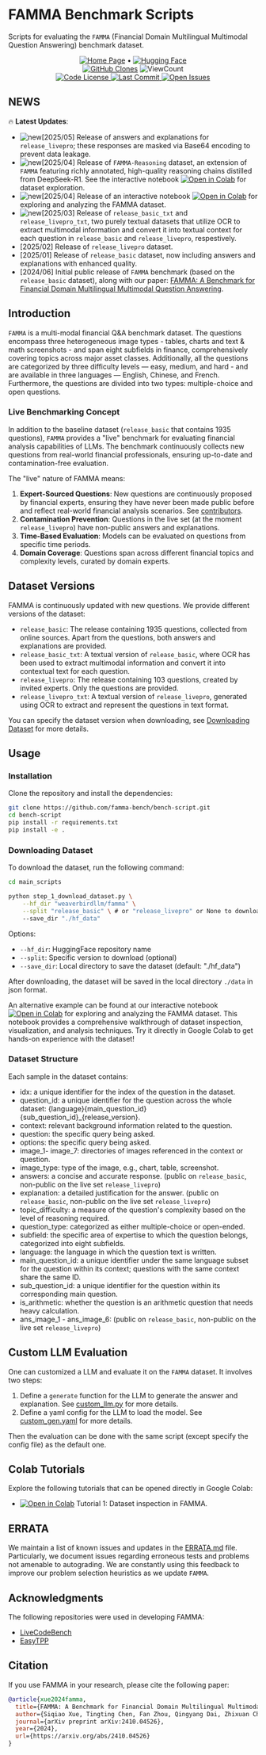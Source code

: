 # FAMMA Benchmark Scripts
Scripts for evaluating the `FAMMA` (Financial Domain Multilingual Multimodal Question Answering) benchmark dataset.

<div align="center">
<a href="https://famma-bench.github.io/famma/"><img alt="Home Page" src="https://img.shields.io/badge/🌐-Home_Page-blue"></a> • <a href="https://huggingface.co/datasets/weaverbirdllm/famma"><img alt="Hugging Face" src="https://img.shields.io/badge/🤗-Dataset-ffce44?logo=huggingface"></a>
</div>

<div align="center">
<a href='https://github.com/MShawon/github-clone-count-badge'><img alt='GitHub Clones' src='https://img.shields.io/badge/dynamic/json?color=success&label=Clone&query=count&url=https://gist.githubusercontent.com/famma-bench/2c7bc5087a5bcc7fb47fd1e3675d6b90/raw/clone.json&logo=github'></a>
<img alt="ViewCount" src="https://views.whatilearened.today/views/github/famma-bench/bench-script.svg">
</div>


<div align="center">
<a href="https://github.com/famma-bench/bench-script">
    <img alt="Code License" src="https://img.shields.io/badge/license-Apache-000000.svg?&color=f5de53">
  </a>
  <a href="commit">
    <img alt="Last Commit" src="https://img.shields.io/github/last-commit/famma-bench/bench-script">
  </a>
  <a href="https://github.com/famma-bench/bench-script/issues">
  <img alt="Open Issues" src="https://img.shields.io/github/issues-raw/famma-bench/bench-script" />
</a>
</div>


## NEWS

🔥 **Latest Updates**:
- ![new](https://img.alicdn.com/imgextra/i4/O1CN01kUiDtl1HVxN6G56vN_!!6000000000764-2-tps-43-19.png)[2025/05] Release of answers and explanations for `release_livepro`; these responses are masked via Base64 encoding to prevent data leakage.
- ![new](https://img.alicdn.com/imgextra/i4/O1CN01kUiDtl1HVxN6G56vN_!!6000000000764-2-tps-43-19.png)[2025/04] Release of `FAMMA-Reasoning` dataset, an extension of `FAMMA` featuring richly annotated, high-quality reasoning chains distilled from DeepSeek-R1. See the interactive notebook [![Open in Colab](https://colab.research.google.com/assets/colab-badge.svg)](https://github.com/famma-bench/bench-script/blob/main/notebooks/FAMMA_3_reasoning_inspection.ipynb) for dataset exploration.
- ![new](https://img.alicdn.com/imgextra/i4/O1CN01kUiDtl1HVxN6G56vN_!!6000000000764-2-tps-43-19.png)[2025/04] Release of an interactive notebook [![Open in Colab](https://colab.research.google.com/assets/colab-badge.svg)](https://github.com/famma-bench/bench-script/blob/main/notebooks/FAMMA_1_dataset_inspection.ipynb) for exploring and analyzing the FAMMA dataset.
- ![new](https://img.alicdn.com/imgextra/i4/O1CN01kUiDtl1HVxN6G56vN_!!6000000000764-2-tps-43-19.png)[2025/03] Release of `release_basic_txt` and `release_livepro_txt`, two purely textual datasets that utilize OCR to extract multimodal information and convert it into textual context for each question in `release_basic` and `release_livepro`, respestively.
- [2025/02] Release of `release_livepro` dataset.
- [2025/01] Release of `release_basic` dataset, now including answers and explanations with enhanced quality.
- [2024/06] Initial public release of `FAMMA` benchmark (based on the `release_basic` dataset), along with our paper: [FAMMA: A Benchmark for Financial Domain Multilingual Multimodal Question Answering](https://arxiv.org/abs/2410.04526).



## Introduction

`FAMMA` is a multi-modal financial Q&A benchmark dataset. The questions encompass three heterogeneous image types - tables, charts and text & math screenshots - and span eight subfields in finance, comprehensively covering topics across major asset classes. Additionally, all the questions are categorized by three difficulty levels — easy, medium, and hard - and are available in three languages — English, Chinese, and French. Furthermore, the questions are divided into two types: multiple-choice and open questions.


### Live Benchmarking Concept

In addition to the baseline dataset (`release_basic` that contains 1935 questions), `FAMMA` provides a "live" benchmark for evaluating financial analysis capabilities of LLMs. The benchmark continuously collects new questions from real-world financial professionals, ensuring up-to-date and contamination-free evaluation. 

The "live" nature of FAMMA means:
1. **Expert-Sourced Questions**: New questions are continuously proposed by financial experts, ensuring they have never been made public before and reflect real-world financial analysis scenarios. See [contributors](https://github.com/famma-bench/bench-script/blob/main/contributors.md).
2. **Contamination Prevention**: Questions in the live set (at the moment `release_livepro`) have non-public answers and explanations.
3. **Time-Based Evaluation**: Models can be evaluated on questions from specific time periods.
4. **Domain Coverage**: Questions span across different financial topics and complexity levels, curated by domain experts.


## Dataset Versions

FAMMA is continuously updated with new questions. We provide different versions of the dataset:

- `release_basic`: The release containing 1935 questions, collected from online sources. Apart from the questions, both answers and explanations are provided.
- `release_basic_txt`: A textual version of `release_basic`, where OCR has been used to extract multimodal information and convert it into contextual text for each question.
- `release_livepro`: The release containing 103 questions, created by invited experts. Only the questions are provided.
- `release_livepro_txt`: A textual version of `release_livepro`, generated using OCR to extract and represent the questions in text format.

You can specify the dataset version when downloading, see [Downloading Dataset](#downloading-dataset) for more details.

## Usage


### Installation

Clone the repository and install the dependencies:
```bash
git clone https://github.com/famma-bench/bench-script.git
cd bench-script
pip install -r requirements.txt
pip install -e .
```

### Downloading Dataset


To download the dataset, run the following command:


```bash
cd main_scripts

python step_1_download_dataset.py \
    --hf_dir "weaverbirdllm/famma" \
    --split "release_basic" \ # or "release_livepro" or None to download the whole set
    --save_dir "./hf_data"
```

Options:
- `--hf_dir`: HuggingFace repository name
- `--split`: Specific version to download (optional)
- `--save_dir`: Local directory to save the dataset (default: "./hf_data")


After downloading, the dataset will be saved in the local directory `./data` in json format. 

An alternative example can be found at our interactive notebook [![Open in Colab](https://colab.research.google.com/assets/colab-badge.svg)](https://github.com/famma-bench/bench-script/blob/main/notebooks/FAMMA_1_dataset_inspection.ipynb) for exploring and analyzing the FAMMA dataset. This notebook provides a comprehensive walkthrough of dataset inspection, visualization, and analysis techniques. Try it directly in Google Colab to get hands-on experience with the dataset!

### Dataset Structure

Each sample in the dataset contains:
- idx: a unique identifier for the index of the question in the dataset.
- question_id: a unique identifier for the question across the whole dataset: {language}{main_question_id}{sub_question_id}_{release_version}.
- context: relevant background information related to the question.
- question: the specific query being asked.
- options: the specific query being asked.
- image_1- image_7: directories of images referenced in the context or question.
- image_type: type of the image, e.g., chart, table, screenshot.
- answers: a concise and accurate response. (public on `release_basic`, non-public on the live set `release_livepro`)
- explanation: a detailed justification for the answer. (public on `release_basic`, non-public on the live set `release_livepro`)
- topic_difficulty: a measure of the question's complexity based on the level of reasoning required.
- question_type: categorized as either multiple-choice or open-ended.
- subfield: the specific area of expertise to which the question belongs, categorized into eight subfields.
- language: the language in which the question text is written.
- main_question_id: a unique identifier under the same language subset for the question within its context; questions with the same context share the same ID.
- sub_question_id: a unique identifier for the question within its corresponding main question.
- is_arithmetic: whether the question is an arithmetic question that needs heavy calculation.
- ans_image_1 - ans_image_6: (public on `release_basic`, non-public on the live set `release_livepro`)

## Custom LLM Evaluation

One can customized a LLM and evaluate it on the `FAMMA` dataset. It involves two steps:
1. Define a `generate` function for the LLM to generate the answer and explanation. See [custom_llm.py](main_scripts/custom_llm.py) for more details.
2. Define a yaml config for the LLM to load the model. See [custom_gen.yaml](./configs/custom_gen.yaml) for more details.

Then the evaluation can be done with the same script (except specify the config file) as the default one.



## Colab Tutorials

Explore the following tutorials that can be opened directly in Google Colab:

- [![Open in Colab](https://colab.research.google.com/assets/colab-badge.svg)](https://github.com/famma-bench/bench-script/blob/main/notebooks/FAMMA_1_dataset_inspection.ipynb) Tutorial 1: Dataset inspection in FAMMA.


## ERRATA
We maintain a list of known issues and updates in the [ERRATA.md](./ERRATA.md) file. Particularly, we document issues regarding erroneous tests and problems not amenable to autograding. We are constantly using this feedback to improve our problem selection heuristics as we update `FAMMA`.


## Acknowledgments

The following repositories were used in developing FAMMA:

- [LiveCodeBench](https://github.com/LiveCodeBench/LiveCodeBench)
- [EasyTPP](https://github.com/ant-research/EasyTemporalPointProcess)

## Citation

If you use FAMMA in your research, please cite the following paper:

```bibtex
@article{xue2024famma,
  title={FAMMA: A Benchmark for Financial Domain Multilingual Multimodal Question Answering},
  author={Siqiao Xue, Tingting Chen, Fan Zhou, Qingyang Dai, Zhixuan Chu, and Hongyuan Mei},
  journal={arXiv preprint arXiv:2410.04526},
  year={2024},
  url={https://arxiv.org/abs/2410.04526}
}
```
